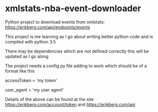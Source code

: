 # xmlstats-nba-event-downloader
Python project to download events from xmlstats: https://erikberg.com/api/endpoints/events

This project is me learning as I go about writing better python code and is compiled with python 3.5

There may be dependencies which are not defined correctly this will be updated as I go along

The project needs a config.py file adding to work which should be of a format like this

accessToken = 'my token'

user_agent = 'my user agent'

Details of the above can be found at the site https://erikberg.com/account/token and https://erikberg.com/api
